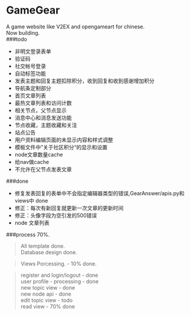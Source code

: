 GameGear
========

A game website like V2EX and opengameart for chinese.    
Now building.    
###todo
+ 非明文登录表单
+ 验证码
+ 社交帐号登录
+ 自动标签功能
+ 发表主题和回复主题扣除积分，收到回复和收到感谢增加积分
+ 导航条定制部分
+ 首页文章列表
+ 最热文章列表和访问计数
+ 相关节点，父节点显示
+ 消息中心和消息发送功能
+ 节点收藏，主题收藏和关注
+ 站点公告
+ 用户资料编辑页面的未显示内容和样式调整
+ 模板文件中”关于社区积分“的显示和设置
+ node文章数量cache
+ 给nav做cache
+ 不允许在父节点发表文章

###done
+ 修复发表回复的表单中不会指定编辑器类型的错误,GearAnswer/apis.py和views中 done
+ 修正：每次有新回复就更新一次文章的更新时间
+ 修正：头像字段为空引发的500错误
+ node 文章列表

###process 70%.    


> All template done.    
> Database design done.    

> Views Porcessing.  -  10% done.

> register and login/logout - done    
> user profile - processing - done    
> new topic view - done    
> new node api - done    
> edit topic view - todo    
> read view - 70% done

